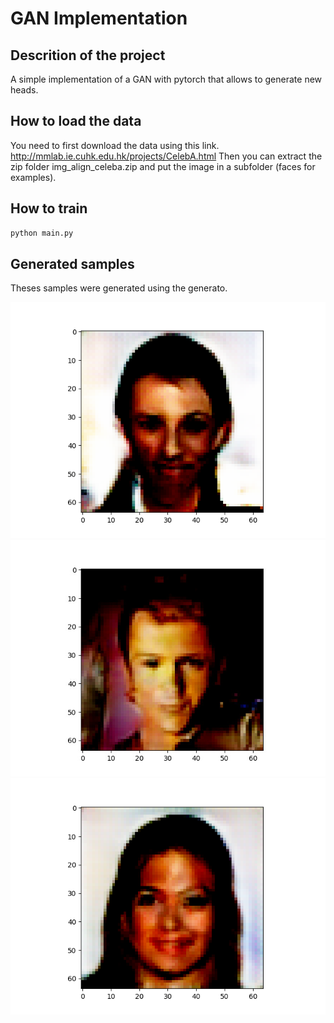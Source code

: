 # GAN Implementation

## Descrition of the project

A simple implementation of a GAN with pytorch that allows to generate new heads.

## How to load the data

You need to first download the data using this link. http://mmlab.ie.cuhk.edu.hk/projects/CelebA.html Then you can extract the zip folder img_align_celeba.zip and put the image in a subfolder (faces for examples). 

## How to train

```bash
python main.py
```

## Generated samples 

Theses samples were generated using the generato.

![alt text](results/face1.jpeg)
![alt text](results/face2.jpeg)
![alt text](results/face3.jpeg)


